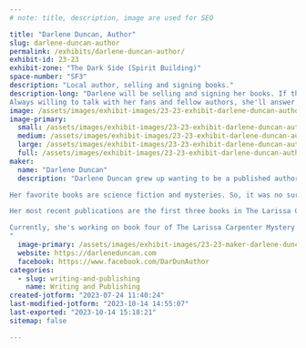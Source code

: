 ```yaml
---
# note: title, description, image are used for SEO

title: "Darlene Duncan, Author"
slug: darlene-duncan-author
permalink: /exhibits/darlene-duncan-author/
exhibit-id: 23-23
exhibit-zone: "The Dark Side (Spirit Building)"
space-number: "SF3"
description: "Local author, selling and signing books."
description-long: "Darlene will be selling and signing her books. If the environment permits she'll do a reading from one of her books. 
Always willing to talk with her fans and fellow authors, she'll answer questions about writing, self-publishing, and the creative process."
image: /assets/images/exhibit-images/23-23-exhibit-darlene-duncan-author-2022-table-setup-large.jpg
image-primary: 
  small: /assets/images/exhibit-images/23-23-exhibit-darlene-duncan-author-2022-table-setup-small.jpg
  medium: /assets/images/exhibit-images/23-23-exhibit-darlene-duncan-author-2022-table-setup-medium.jpg
  large: /assets/images/exhibit-images/23-23-exhibit-darlene-duncan-author-2022-table-setup-large.jpg
  full: /assets/images/exhibit-images/23-23-exhibit-darlene-duncan-author-2022-table-setup-full.jpg
maker: 
  name: "Darlene Duncan"
  description: "Darlene Duncan grew up wanting to be a published author. From the time she was old enough to read and write, her goal was to publish her stories. The dream of being a published author was delayed by the everyday necessities of life. Things like working so she could have a roof over her head and food. This energy and time drain delayed the dream, though the stories were always there percolating and occasionally bubbling to the surface.

Her favorite books are science fiction and mysteries. So, it was no surprise that her first published novel, The Origin of Deanna Dorak, was a combination of those two elements. 

Her most recent publications are the first three books in The Larissa Carpenter Mystery series; A New Beginning in Coventry Beach, Lust & Distrust, and Fatal Misunderstanding. The first two of the series are already available on Audible. Her other recent release is a Dystopian future, action-adventure book titled The Legend of Erin Foster. All her books are available as Kindle books.

Currently, she's working on book four of The Larissa Carpenter Mystery series. The working title is Case Closed.
"
  image-primary: /assets/images/exhibit-images/23-23-maker-darlene-duncan-author-me-medium.jpg
  website: https://darleneduncan.com
  facebook: https://www.facebook.com/DarDunAuthor
categories: 
  - slug: writing-and-publishing
    name: Writing and Publishing
created-jotform: "2023-07-24 11:40:24"
last-modified-jotform: "2023-10-14 14:55:07"
last-exported: "2023-10-14 15:18:21"
sitemap: false

---
```

